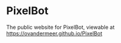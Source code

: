 # PixelBot

The public website for PixelBot, viewable at <a href="https://ovandermeer.github.io/PixelBot">https://ovandermeer.github.io/PixelBot</a>
